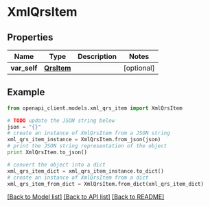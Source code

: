 # XmlQrsItem


## Properties
Name | Type | Description | Notes
------------ | ------------- | ------------- | -------------
**var_self** | [**QrsItem**](QrsItem.md) |  | [optional] 

## Example

```python
from openapi_client.models.xml_qrs_item import XmlQrsItem

# TODO update the JSON string below
json = "{}"
# create an instance of XmlQrsItem from a JSON string
xml_qrs_item_instance = XmlQrsItem.from_json(json)
# print the JSON string representation of the object
print XmlQrsItem.to_json()

# convert the object into a dict
xml_qrs_item_dict = xml_qrs_item_instance.to_dict()
# create an instance of XmlQrsItem from a dict
xml_qrs_item_from_dict = XmlQrsItem.from_dict(xml_qrs_item_dict)
```
[[Back to Model list]](../README.md#documentation-for-models) [[Back to API list]](../README.md#documentation-for-api-endpoints) [[Back to README]](../README.md)


